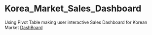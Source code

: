 # Korea_Market_Sales_Dashboard
Using Pivot Table making user interactive Sales Dashboard for Korean Market
[DashBoard](https://github.com/jamesmoonusa/Korea_Market_Sales_Dashboard/blob/main/Dashboard.PNG)

